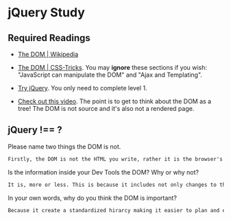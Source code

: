# jQuery Study

## Required Readings

-   [The DOM | Wikipedia](https://en.wikipedia.org/wiki/Document_Object_Model)

-   [The DOM | CSS-Tricks](https://css-tricks.com/dom/). You may **ignore**
    these sections if you wish: "JavaScript can manipulate the DOM" and "Ajax
    and Templating".

-   [Try jQuery](http://try.jquery.com/). You only need to complete level 1.

-   [Check out this video](https://www.youtube.com/watch?v=n1cKlKM3jYI). The
point is to get to think about the DOM as a tree! The DOM is not source and
it's also not a rendered page.

## jQuery !== ?

Please name two things the DOM is not.

```md
Firstly, the DOM is not the HTML you write, rather it is the browser's interpretation of it. Secondly, 'View Source' is not the DOM, as the source has not integrated any changes made by other files such as javascript or by the browser.
```

Is the information inside your Dev Tools the DOM? Why or why not?

```md
It is, more or less. This is because it includes not only changes to the HTML generated by the acompanying files and by teh browser.
```

In your own words, why do you think the DOM is important?

```md
Because it create a standardized hirarcy making it easier to plan and execute the layout of a web page.
```
